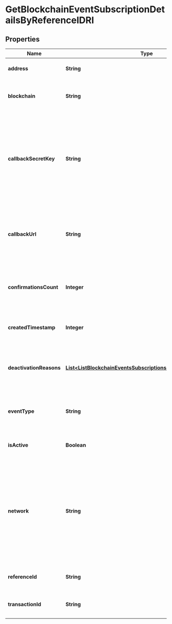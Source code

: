 

# GetBlockchainEventSubscriptionDetailsByReferenceIDRI


## Properties

| Name | Type | Description | Notes |
|------------ | ------------- | ------------- | -------------|
|**address** | **String** | Represents the address of the transaction. |  [optional] |
|**blockchain** | **String** | Represents the specific blockchain protocol name, e.g. Ethereum, Bitcoin, etc. |  |
|**callbackSecretKey** | **String** | Represents the Secret Key value provided by the customer. This field is used for security purposes during the callback notification, in order to prove the sender of the callback as Crypto APIs. For more information please see our [Documentation](https://developers.cryptoapis.io/technical-documentation/general-information/callbacks#callback-security). |  [optional] |
|**callbackUrl** | **String** | Represents the URL that is set by the customer where the callback will be received at. The callback notification will be received only if and when the event occurs. |  |
|**confirmationsCount** | **Integer** | Represents the number of confirmations, i.e. the amount of blocks that have been built on top of this block. |  [optional] |
|**createdTimestamp** | **Integer** | Defines the specific time/date when the subscription was created in Unix Timestamp. |  |
|**deactivationReasons** | [**List&lt;ListBlockchainEventsSubscriptionsRIDeactivationReasons&gt;**](ListBlockchainEventsSubscriptionsRIDeactivationReasons.md) | Represents the deactivation reason details, available when a blockchain event subscription has status isActive - false. |  [optional] |
|**eventType** | **String** | Defines the type of the specific event available for the customer to subscribe to for callback notification. |  |
|**isActive** | **Boolean** | Defines whether the subscription is active or not. Set as boolean. |  |
|**network** | **String** | Represents the name of the blockchain network used; blockchain networks are usually identical as technology and software, but they differ in data, e.g. - \&quot;mainnet\&quot; is the live network with actual data while networks like \&quot;testnet\&quot;, \&quot;ropsten\&quot; are test networks. |  |
|**referenceId** | **String** | Represents a unique ID used to reference the specific callback subscription. |  |
|**transactionId** | **String** | Represents the unique identification string that defines the transaction. |  [optional] |



